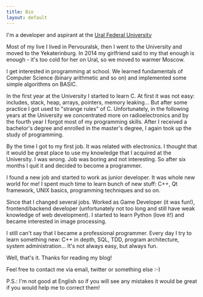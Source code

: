 ```yaml
---
title: Bio
layout: default
---
```


<p>
I'm a developer and aspirant at the 
<a target="_blank" href="http://urfu.ru/en/">Ural Federal University</a>
</p>

<p>
Most of my live I lived in Pervouralsk, then I went to the University and moved 
to the Yekaterinburg. In 2014 my girlfriend said to my that enough is enough - 
it's too cold for her on Ural, so we moved to warmer Moscow.
</p>

<p>
I get interested in programming at school. We learned fundamentals of 
Computer Science (binary arithmetic and so on) and implemented some simple 
algorithms on BASIC.
</p>

<p>
In the first year at the University I started to learn C. At first it was not 
easy: includes, stack, heap, arrays, pointers, memory leaking... But after some 
practice I got used to "strange rules" of C. Unfortunately, in the following 
years at the University we concentrated more on radioelectronics and 
by the fourth year I forgot most of my programming skills. After I received 
a bachelor's degree and enrolled in the master's degree, I again took up 
the study of programming.
</p>

<p>
By the time I got to my first job. It was related with electronics. I thought 
that it would be great place to use my knowledge that I acquired 
at the University. I was wrong. Job was boring and not interesting. 
So after six months I quit it and decided to become a programmer. 
</p>

<p>
I found a new job and started to work as junior developer. It was whole 
new world for me! I spent much time to learn bunch of new stuff: C++, 
Qt framework, UNIX basics, programming techniques and so on.
</p>

<p>
Since that I changed several jobs. Worked as Game Developer (it was fun!), 
frontend/backend developer (unfortunately not too long and still have weak 
knowledge of web development). I started to learn Python (love it!) and became 
interested in image processing.
</p>

<p>
I still can't say that I became a professional programmer. Every day I try 
to learn something new: C++ in depth, SQL, TDD, program architecture, system 
administration... It's not always easy, but always fun.
</p>

<p>
Well, that's it. Thanks for reading my blog!
</p>

<p>
Feel free to contact me via email, twitter or something else :-)
</p>

<p>
P.S.: I'm not good at English so if you will see any mistakes it would be 
great if you would help me to correct them!
</p>
